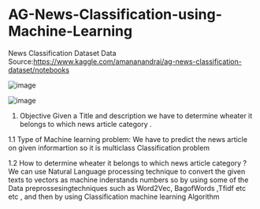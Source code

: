 # AG-News-Classification-using-Machine-Learning
News Classification Dataset
Data Source:https://www.kaggle.com/amananandrai/ag-news-classification-dataset/notebooks

![image](https://user-images.githubusercontent.com/61958476/109810876-1bc42780-7c50-11eb-9048-b3175d44f005.png)


![image](https://user-images.githubusercontent.com/61958476/109810931-372f3280-7c50-11eb-8fee-e54a4836535e.png)

1. Objective
Given a Title and description we have to determine wheater it belongs to which news article category .

1.1 Type of Machine learning problem:
We have to predict the news article on given informartion so it is multiclass Classification problem

1.2 How to determine wheater it belongs to which news article category ?
We can use Natural Language processing technique to convert the given texts to vectors as machine inderstands numbers so by using some of the Data preprossesingtechniques such as Word2Vec, BagofWords ,Tfidf etc etc , and then by using Classification machine learning Algorithm
